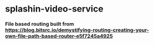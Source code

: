 # splashin-video-service

### File based routing built from https://blog.bitsrc.io/demystifying-routing-creating-your-own-file-path-based-router-e5f7245a4925
